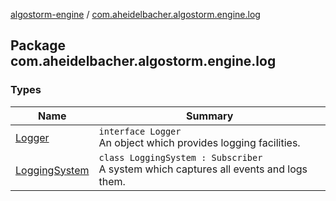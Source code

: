 [algostorm-engine](../index.md) / [com.aheidelbacher.algostorm.engine.log](.)

## Package com.aheidelbacher.algostorm.engine.log

### Types

| Name | Summary |
|---|---|
| [Logger](-logger/index.md) | `interface Logger`<br>An object which provides logging facilities. |
| [LoggingSystem](-logging-system/index.md) | `class LoggingSystem : Subscriber`<br>A system which captures all events and logs them. |
